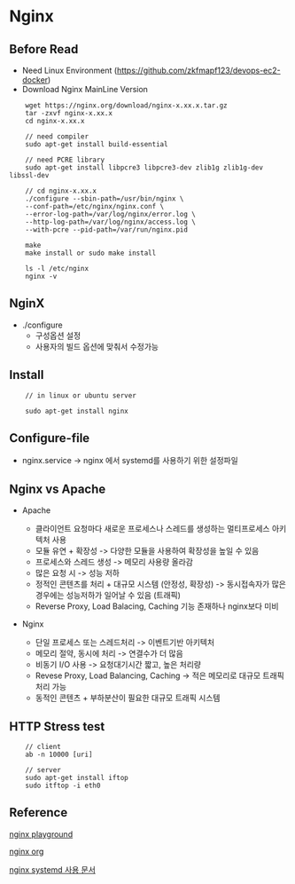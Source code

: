 # Nginx

## Before Read

- Need Linux Environment (https://github.com/zkfmapf123/devops-ec2-docker)
- Download Nginx MainLine Version

```
    wget https://nginx.org/download/nginx-x.xx.x.tar.gz
    tar -zxvf nginx-x.xx.x
    cd nginx-x.xx.x

    // need compiler
    sudo apt-get install build-essential

    // need PCRE library
    sudo apt-get install libpcre3 libpcre3-dev zlib1g zlib1g-dev libssl-dev

    // cd nginx-x.xx.x
    ./configure --sbin-path=/usr/bin/nginx \
    --conf-path=/etc/nginx/nginx.conf \
    --error-log-path=/var/log/nginx/error.log \
    --http-log-path=/var/log/nginx/access.log \
    --with-pcre --pid-path=/var/run/nginx.pid

    make
    make install or sudo make install

    ls -l /etc/nginx
    nginx -v
```

## NginX

- ./configure
  - 구성옵션 설정
  - 사용자의 빌드 옵션에 맞춰서 수정가능

## Install

```
    // in linux or ubuntu server

    sudo apt-get install nginx
```

## Configure-file

- nginx.service -> nginx 에서 systemd를 사용하기 위한 설정파일

## Nginx vs Apache

- Apache

  - 클라이언트 요청마다 새로운 프로세스나 스레드를 생성하는 멀티프로세스 아키텍처 사용
  - 모듈 유연 + 확장성 -> 다양한 모듈을 사용하여 확장성을 높일 수 있음
  - 프로세스와 스레드 생성 -> 메모리 사용량 올라감
  - 많은 요청 시 -> 성능 저하
  - 정적인 콘텐츠를 처리 + 대규모 시스템 (안정성, 확장성) -> 동시접속자가 많은 경우에는 성능저하가 일어날 수 있음 (트래픽)
  - Reverse Proxy, Load Balacing, Caching 기능 존재하나 nginx보다 미비

- Nginx
  - 단일 프로세스 또는 스레드처리 -> 이벤트기반 아키텍처
  - 메모리 절약, 동시에 처리 -> 연결수가 더 많음
  - 비동기 I/O 사용 -> 요청대기시간 짧고, 높은 처리량
  - Revese Proxy, Load Balancing, Caching -> 적은 메모리로 대규모 트래픽 처리 가능
  - 동적인 콘텐츠 + 부하분산이 필요한 대규모 트래픽 시스템

## HTTP Stress test

```
    // client
    ab -n 10000 [uri]

    // server
    sudo apt-get install iftop
    sudo itftop -i eth0
```

## Reference

<p><a href="https://nginx-playground.wizardzines.com">nginx playground</a></p>
<p><a href="https://nginx.org/en/download.html">nginx org</a></p>
<p><a href="https://www.nginx.com/resources/wiki/start/topics/examples/systemd/">nginx systemd 사용 문서</p>
